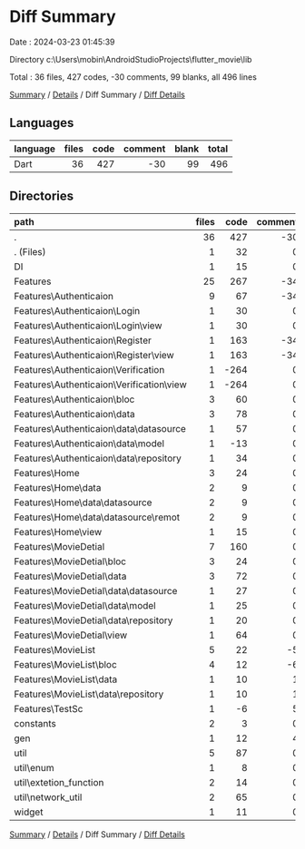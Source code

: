 # Diff Summary

Date : 2024-03-23 01:45:39

Directory c:\\Users\\mobin\\AndroidStudioProjects\\flutter_movie\\lib

Total : 36 files,  427 codes, -30 comments, 99 blanks, all 496 lines

[Summary](results.md) / [Details](details.md) / Diff Summary / [Diff Details](diff-details.md)

## Languages
| language | files | code | comment | blank | total |
| :--- | ---: | ---: | ---: | ---: | ---: |
| Dart | 36 | 427 | -30 | 99 | 496 |

## Directories
| path | files | code | comment | blank | total |
| :--- | ---: | ---: | ---: | ---: | ---: |
| . | 36 | 427 | -30 | 99 | 496 |
| . (Files) | 1 | 32 | 0 | 1 | 33 |
| DI | 1 | 15 | 0 | 3 | 18 |
| Features | 25 | 267 | -34 | 70 | 303 |
| Features\\Authenticaion | 9 | 67 | -34 | 35 | 68 |
| Features\\Authenticaion\\Login | 1 | 30 | 0 | 2 | 32 |
| Features\\Authenticaion\\Login\\view | 1 | 30 | 0 | 2 | 32 |
| Features\\Authenticaion\\Register | 1 | 163 | -34 | 10 | 139 |
| Features\\Authenticaion\\Register\\view | 1 | 163 | -34 | 10 | 139 |
| Features\\Authenticaion\\Verification | 1 | -264 | 0 | -11 | -275 |
| Features\\Authenticaion\\Verification\\view | 1 | -264 | 0 | -11 | -275 |
| Features\\Authenticaion\\bloc | 3 | 60 | 0 | 21 | 81 |
| Features\\Authenticaion\\data | 3 | 78 | 0 | 13 | 91 |
| Features\\Authenticaion\\data\\datasource | 1 | 57 | 0 | 6 | 63 |
| Features\\Authenticaion\\data\\model | 1 | -13 | 0 | 0 | -13 |
| Features\\Authenticaion\\data\\repository | 1 | 34 | 0 | 7 | 41 |
| Features\\Home | 3 | 24 | 0 | -1 | 23 |
| Features\\Home\\data | 2 | 9 | 0 | 0 | 9 |
| Features\\Home\\data\\datasource | 2 | 9 | 0 | 0 | 9 |
| Features\\Home\\data\\datasource\\remot | 2 | 9 | 0 | 0 | 9 |
| Features\\Home\\view | 1 | 15 | 0 | -1 | 14 |
| Features\\MovieDetial | 7 | 160 | 0 | 28 | 188 |
| Features\\MovieDetial\\bloc | 3 | 24 | 0 | 10 | 34 |
| Features\\MovieDetial\\data | 3 | 72 | 0 | 11 | 83 |
| Features\\MovieDetial\\data\\datasource | 1 | 27 | 0 | 4 | 31 |
| Features\\MovieDetial\\data\\model | 1 | 25 | 0 | 3 | 28 |
| Features\\MovieDetial\\data\\repository | 1 | 20 | 0 | 4 | 24 |
| Features\\MovieDetial\\view | 1 | 64 | 0 | 7 | 71 |
| Features\\MovieList | 5 | 22 | -5 | 8 | 25 |
| Features\\MovieList\\bloc | 4 | 12 | -6 | 6 | 12 |
| Features\\MovieList\\data | 1 | 10 | 1 | 2 | 13 |
| Features\\MovieList\\data\\repository | 1 | 10 | 1 | 2 | 13 |
| Features\\TestSc | 1 | -6 | 5 | 0 | -1 |
| constants | 2 | 3 | 0 | 0 | 3 |
| gen | 1 | 12 | 4 | 4 | 20 |
| util | 5 | 87 | 0 | 19 | 106 |
| util\\enum | 1 | 8 | 0 | 1 | 9 |
| util\\extetion_function | 2 | 14 | 0 | 9 | 23 |
| util\\network_util | 2 | 65 | 0 | 9 | 74 |
| widget | 1 | 11 | 0 | 2 | 13 |

[Summary](results.md) / [Details](details.md) / Diff Summary / [Diff Details](diff-details.md)